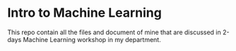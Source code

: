 # Intro to Machine Learning
This repo contain all the files and document of mine that are discussed in 2-days Machine Learning workshop in my department.
